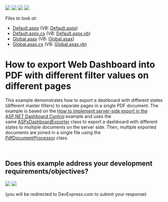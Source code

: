 <!-- default badges list -->
![](https://img.shields.io/endpoint?url=https://codecentral.devexpress.com/api/v1/VersionRange/128580211/17.1.3%2B)
[![](https://img.shields.io/badge/Open_in_DevExpress_Support_Center-FF7200?style=flat-square&logo=DevExpress&logoColor=white)](https://supportcenter.devexpress.com/ticket/details/T511362)
[![](https://img.shields.io/badge/📖_How_to_use_DevExpress_Examples-e9f6fc?style=flat-square)](https://docs.devexpress.com/GeneralInformation/403183)
[![](https://img.shields.io/badge/💬_Leave_Feedback-feecdd?style=flat-square)](#does-this-example-address-your-development-requirementsobjectives)
<!-- default badges end -->
<!-- default file list -->
*Files to look at*:

* [Default.aspx](./CS/ASPxDashboard_ServerExport/Default.aspx) (VB: [Default.aspx](./VB/ASPxDashboard_ServerExport/Default.aspx))
* [Default.aspx.cs](./CS/ASPxDashboard_ServerExport/Default.aspx.cs) (VB: [Default.aspx.vb](./VB/ASPxDashboard_ServerExport/Default.aspx.vb))
* [Global.asax](./CS/ASPxDashboard_ServerExport/Global.asax) (VB: [Global.asax](./VB/ASPxDashboard_ServerExport/Global.asax))
* [Global.asax.cs](./CS/ASPxDashboard_ServerExport/Global.asax.cs) (VB: [Global.asax.vb](./VB/ASPxDashboard_ServerExport/Global.asax.vb))
<!-- default file list end -->
# How to export Web Dashboard into PDF with different filter values on different pages


<p>This example demonstrates how to export a dashboard with different states (different master filters) to separate pages in a single PDF document. The example is based on the <a href="https://www.devexpress.com/Support/Center/p/T500219">How to implement server-side export in the ASP.NET Dashboard Control</a> example and uses the same <a href="https://documentation.devexpress.com/Dashboard/clsDevExpressDashboardWebASPxDashboardExportertopic.aspx">ASPxDashboardExporter</a> class to export a dashboard with different states to multiple documents on the server side. Then, multiple exported documents are joined in a single file using the <a href="https://documentation.devexpress.com/DocumentServer/DevExpress.Pdf.PdfDocumentProcessor.class">PdfDocumentProcessor</a> class.</p>

<br/>


<!-- feedback -->
## Does this example address your development requirements/objectives?

[<img src="https://www.devexpress.com/support/examples/i/yes-button.svg"/>](https://www.devexpress.com/support/examples/survey.xml?utm_source=github&utm_campaign=web-forms-dashboard-pdf-export-with-filter-values-on-different-pages&~~~was_helpful=yes) [<img src="https://www.devexpress.com/support/examples/i/no-button.svg"/>](https://www.devexpress.com/support/examples/survey.xml?utm_source=github&utm_campaign=web-forms-dashboard-pdf-export-with-filter-values-on-different-pages&~~~was_helpful=no)

(you will be redirected to DevExpress.com to submit your response)
<!-- feedback end -->
